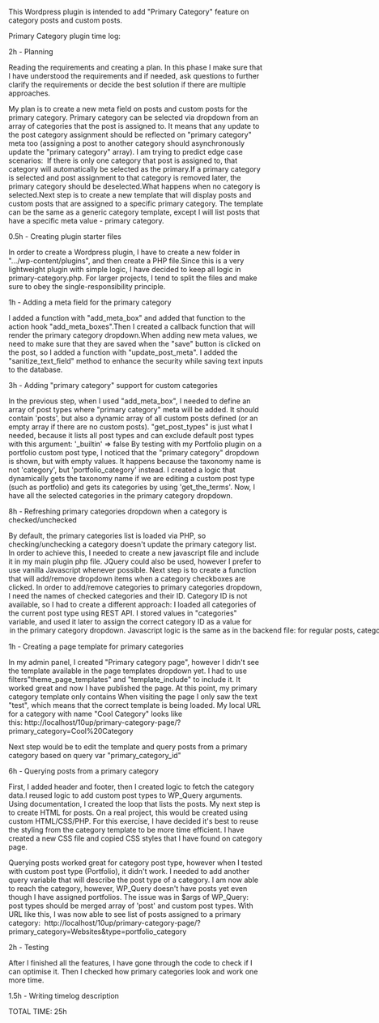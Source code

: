 This Wordpress plugin is intended to add "Primary Category" feature on category posts and custom posts.

Primary Category plugin time log:

2h - Planning

Reading the requirements and creating a plan. In this phase I make sure that I have understood the requirements and if needed, ask questions to further clarify the requirements or decide the best solution if there are multiple approaches.

My plan is to create a new meta field on posts and custom posts for the primary category.
Primary category can be selected via dropdown from an array of categories that the post is assigned to. It means that any update to the post category assignment should be reflected on "primary category" meta too (assigning a post to another category should asynchronously update the "primary category" array). I am trying to predict edge case scenarios: 
If there is only one category that post is assigned to, that category will automatically be selected as the primary.If a primary category is selected and post assignment to that category is removed later, the primary category should be deselected.What happens when no category is selected.Next step is to create a new template that will display posts and custom posts that are assigned to a specific primary category. The template can be the same as a generic category template, except I will list posts that have a specific meta value - primary category.

0.5h - Creating plugin starter files

In order to create a Wordpress plugin, I have to create a new folder in ".../wp-content/plugins", and then create a PHP file.Since this is a very lightweight plugin with simple logic, I have decided to keep all logic in primary-category.php. For larger projects, I tend to split the files and make sure to obey the single-responsibility principle.

1h - Adding a meta field for the primary category 

I added a function with "add_meta_box" and added that function to the action hook "add_meta_boxes".Then I created a callback function that will render the primary category dropdown.When adding new meta values, we need to make sure that they are saved when the "save" button is clicked on the post, so I added a function with "update_post_meta". I added the "sanitize_text_field" method to enhance the security while saving text inputs to the database.

3h - Adding "primary category" support for custom categories

In the previous step, when I used "add_meta_box", I needed to define an array of post types where "primary category" meta will be added. It should contain 'posts', but also a dynamic array of all custom posts defined (or an empty array if there are no custom posts).
"get_post_types" is just what I needed, because it lists all post types and can exclude default post types with this argument: '_builtin' => false
By testing with my Portfolio plugin on a portfolio custom post type, I noticed that the "primary category" dropdown is shown, but with empty values. It happens because the taxonomy name is not 'category', but 'portfolio_category' instead. I created a logic that dynamically gets the taxonomy name if we are editing a custom post type (such as portfolio) and gets its categories by using 'get_the_terms'.
Now, I have all the selected categories in the primary category dropdown.

8h - Refreshing primary categories dropdown when a category is checked/unchecked

By default, the primary categories list is loaded via PHP, so checking/unchecking a category doesn't update the primary category list. 
In order to achieve this, I needed to create a new javascript file and include it in my main plugin php file. JQuery could also be used, however I prefer to use vanilla Javascript whenever possible. Next step is to create a function that will add/remove dropdown items when a category checkboxes are clicked.
In order to add/remove categories to primary categories dropdown, I need the names of checked categories and their ID. Category ID is not available, so I had to create a different approach: I loaded all categories of the current post type using REST API. I stored values in "categories" variable, and used it later to assign the correct category ID as a value for <option> in the primary category dropdown.
Javascript logic is the same as in the backend file: for regular posts, categories are loaded using "categories" endpoint, while custom post types are loaded using "terms".

1h - Creating a page template for primary categories

In my admin panel, I created "Primary category page", however I didn't see the template available in the page templates dropdown yet. I had to use filters"theme_page_templates" and "template_include" to include it. It worked great and now I have published the page.
At this point, my primary category template only contains <?php echo "test"; ?>
When visiting the page I only saw the text "test", which means that the correct template is being loaded. 
My local URL for a category with name "Cool Category" looks like this: http://localhost/10up/primary-category-page/?primary_category=Cool%20Category

Next step would be to edit the template and query posts from a primary category based on query var "primary_category_id"

6h - Querying posts from a primary category

First, I added header and footer, then I created logic to fetch the category data.I reused logic to add custom post types to WP_Query arguments. Using documentation, I created the loop that lists the posts.
My next step is to create HTML for posts. On a real project, this would be created using custom HTML/CSS/PHP. For this exercise, I have decided it's best to reuse the styling from the category template to be more time efficient. I have created a new CSS file and copied CSS styles that I have found on category page.

Querying posts worked great for category post type, however when I tested with custom post type (Portfolio), it didn't work. I needed to add another query variable that will describe the post type of a category. 
I am now able to reach the category, however, WP_Query doesn't have posts yet even though I have assigned portfolios.
The issue was in $args of WP_Query: post types should be merged array of 'post' and custom post types.
With URL like this, I was now able to see list of posts assigned to a primary category: 
http://localhost/10up/primary-category-page/?primary_category=Websites&type=portfolio_category

2h - Testing

After I finished all the features, I have gone through the code to check if I can optimise it. Then I checked how primary categories look and work one more time.

1.5h - Writing timelog description

TOTAL TIME: 25h



